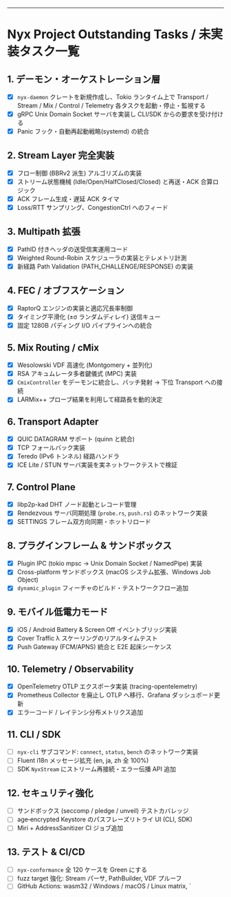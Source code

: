 ---
# Nyx Project Outstanding Tasks / 未実装タスク一覧

## 1. デーモン・オーケストレーション層
- [x] `nyx-daemon` クレートを新規作成し、Tokio ランタイム上で Transport / Stream / Mix / Control / Telemetry 各タスクを起動・停止・監視する
- [x] gRPC Unix Domain Socket サーバを実装し CLI/SDK からの要求を受け付ける
- [x] Panic フック・自動再起動戦略(systemd) の統合

## 2. Stream Layer 完全実装
- [x] フロー制御 (BBRv2 派⽣) アルゴリズムの実装
- [x] ストリーム状態機械 (Idle/Open/HalfClosed/Closed) と再送・ACK 合算ロジック
- [x] ACK フレーム生成・遅延 ACK タイマ
- [x] Loss/RTT サンプリング、CongestionCtrl へのフィード

## 3. Multipath 拡張
- [x] PathID 付きヘッダの送受信実運用コード
- [x] Weighted Round-Robin スケジューラの実装とテレメトリ計測
- [x] 新経路 Path Validation (PATH_CHALLENGE/RESPONSE) の実装

## 4. FEC / オブフスケーション
- [x] RaptorQ エンジンの実装と適応冗長率制御
- [x] タイミング平滑化 (±σ ランダムディレイ) 送信キュー
- [x] 固定 1280B パディング I/O パイプラインへの統合

## 5. Mix Routing / cMix
- [x] Wesolowski VDF 高速化 (Montgomery + 並列化)
- [x] RSA アキュムレータ多者鍵儀式 (MPC) 実装
- [x] `CmixController` をデーモンに統合し、バッチ発射 → 下位 Transport への接続
- [x] LARMix++ プローブ結果を利用して経路長を動的決定

## 6. Transport Adapter
- [x] QUIC DATAGRAM サポート (quinn と統合)
- [x] TCP フォールバック実装
- [x] Teredo (IPv6 トンネル) 経路ハンドラ
- [x] ICE Lite / STUN サーバ実装を実ネットワークテストで検証

## 7. Control Plane
- [x] libp2p-kad DHT ノード起動とレコード管理
- [x] Rendezvous サーバ同期処理 (`probe.rs`, `push.rs`) のネットワーク実装
- [x] SETTINGS フレーム双方向同期・ホットリロード

## 8. プラグインフレーム & サンドボックス
- [x] Plugin IPC (tokio mpsc → Unix Domain Socket / NamedPipe) 実装
- [x] Cross-platform サンドボックス (macOS システム拡張、Windows Job Object)
- [x] `dynamic_plugin` フィーチャのビルド・テストワークフロー追加

## 9. モバイル低電力モード
- [x] iOS / Android Battery & Screen Off イベントブリッジ実装
- [x] Cover Traffic λ スケーリングのリアルタイムテスト
- [x] Push Gateway (FCM/APNS) 統合と E2E 起床シーケンス

## 10. Telemetry / Observability
- [x] OpenTelemetry OTLP エクスポータ実装 (tracing-opentelemetry)
- [x] Prometheus Collector を廃止し OTLP へ移行、Grafana ダッシュボード更新
- [x] エラーコード / レイテンシ分布メトリクス追加

## 11. CLI / SDK
- [ ] `nyx-cli` サブコマンド: `connect`, `status`, `bench` のネットワーク実装
- [ ] Fluent i18n メッセージ拡充 (en, ja, zh 全 100%)
- [ ] SDK `NyxStream` にストリーム再接続・エラー伝播 API 追加

## 12. セキュリティ強化
- [ ] サンドボックス (seccomp / pledge / unveil) テストカバレッジ
- [ ] age‐encrypted Keystore のパスフレーズリトライ UI (CLI, SDK)
- [ ] Miri + AddressSanitizer CI ジョブ追加

## 13. テスト & CI/CD
- [ ] `nyx-conformance` 全 120 ケースを Green にする
- [ ] fuzz target 強化: Stream パーサ, PathBuilder, VDF プルーフ
- [ ] GitHub Actions: wasm32 / Windows / macOS / Linux matrix, `